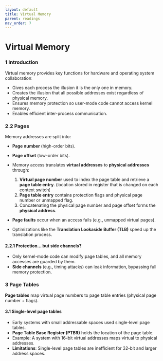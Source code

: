 ```yaml
---
layout: default
title: Virtual Memory
parent: readings
nav_order: 7
---
```

# Virtual Memory
### 1 Introduction
Virtual memory provides key functions for hardware and operating system collaboration:
- Gives each process the illusion it is the only one in memory.
- Creates the illusion that all possible addresses exist regardless of physical memory.
- Ensures memory protection so user-mode code cannot access kernel memory.
- Enables efficient inter-process communication.
### 2.2 Pages
Memory addresses are split into:
- **Page number** (high-order bits).
- **Page offset** (low-order bits).

- Memory access translates **virtual addresses** to **physical addresses** through:
    1. **Virtual page number** used to index the page table and retrieve a **page table entry**. (location stored in register that is changed on each context switch)
    2. **Page table entry** contains protection flags and physical page number or unmapped flag.
    3. Concatenating the physical page number and page offset forms the **physical address**.
- **Page faults** occur when an access fails (e.g., unmapped virtual pages).
- Optimizations like the **Translation Lookaside Buffer (TLB)** speed up the translation process.
#### 2.2.1 Protection… but side channels?
- Only kernel-mode code can modify page tables, and all memory accesses are guarded by them.
- **Side channels** (e.g., timing attacks) can leak information, bypassing full memory protection.
### 3 Page Tables
**Page tables** map virtual page numbers to page table entries (physical page number + flags).
#### 3.1 Single-level page tables
- Early systems with small addressable spaces used single-level page tables.
- **Page Table Base Register (PTBR)** holds the location of the page table.
- Example: A system with 16-bit virtual addresses maps virtual to physical addresses.
- **Limitations**: Single-level page tables are inefficient for 32-bit and larger address spaces.